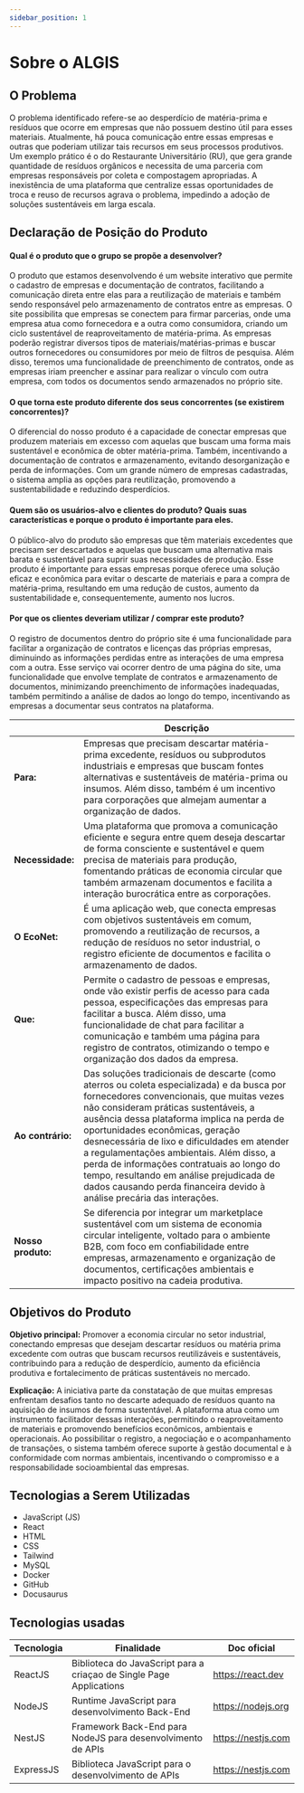 ```yaml
---
sidebar_position: 1
---
```


# Sobre o ALGIS

## O Problema

O problema identificado refere-se ao desperdício de matéria-prima e resíduos que ocorre em empresas que não possuem destino útil para esses materiais. Atualmente, há pouca comunicação entre essas empresas e outras que poderiam utilizar tais recursos em seus processos produtivos. Um exemplo prático é o do Restaurante Universitário (RU), que gera grande quantidade de resíduos orgânicos e necessita de uma parceria com empresas responsáveis por coleta e compostagem apropriadas. A inexistência de uma plataforma que centralize essas oportunidades de troca e reuso de recursos agrava o problema, impedindo a adoção de soluções sustentáveis em larga escala.


## Declaração de Posição do Produto

#### Qual é o produto que o grupo se propõe a desenvolver?

O produto que estamos desenvolvendo é um website interativo que permite o cadastro de empresas e documentação de contratos, facilitando a comunicação direta entre elas para a reutilização de materiais e também sendo responsável pelo armazenamento de contratos entre as empresas. O site possibilita que empresas se conectem para firmar parcerias, onde uma empresa atua como fornecedora e a outra como consumidora, criando um ciclo sustentável de reaproveitamento de matéria-prima. As empresas poderão registrar diversos tipos de materiais/matérias-primas e buscar outros fornecedores ou consumidores por meio de filtros de pesquisa. Além disso, teremos uma funcionalidade de preenchimento de contratos, onde as empresas iriam preencher e assinar para realizar o vínculo com outra empresa, com todos os documentos sendo armazenados no próprio site.

#### O que torna este produto diferente dos seus concorrentes (se existirem concorrentes)?

O diferencial do nosso produto é a capacidade de conectar empresas que produzem materiais em excesso com aquelas que buscam uma forma mais sustentável e econômica de obter matéria-prima. Também, incentivando a documentação de contratos e armazenamento, evitando desorganização e perda de informações. Com um grande número de empresas cadastradas, o sistema amplia as opções para reutilização, promovendo a sustentabilidade e reduzindo desperdícios.

#### Quem são os usuários-alvo e clientes do produto? Quais suas características e porque o produto é importante para eles.

O público-alvo do produto são empresas que têm materiais excedentes que precisam ser descartados e aquelas que buscam uma alternativa mais barata e sustentável para suprir suas necessidades de produção. Esse produto é importante para essas empresas porque oferece uma solução eficaz e econômica para evitar o descarte de materiais e para a compra de matéria-prima, resultando em uma redução de custos, aumento da sustentabilidade e, consequentemente, aumento nos lucros.

#### Por que os clientes deveriam utilizar / comprar este produto?

O registro de documentos dentro do próprio site é uma funcionalidade para facilitar a organização de contratos e licenças das próprias empresas, diminuindo as informações perdidas entre as interações de uma empresa com a outra. Esse serviço vai ocorrer dentro de uma página do site, uma funcionalidade que envolve template de contratos e armazenamento de documentos, minimizando preenchimento de informações inadequadas, também permitindo a análise de dados ao longo do tempo, incentivando as empresas a documentar seus contratos na plataforma.

|          | **Descrição**                                                                                                                                                                                                                                                                                      |
|-------------------|------------------------------------------------------------------------------------------------------------------------------------------------------------------------------------------------------------------------------------------------------------------------------------------------------|
| **Para:**         | Empresas que precisam descartar matéria-prima excedente, resíduos ou subprodutos industriais e empresas que buscam fontes alternativas e sustentáveis de matéria-prima ou insumos. Além disso, também é um incentivo para corporações que almejam aumentar a organização de dados.                  |
| **Necessidade:**  | Uma plataforma que promova a comunicação eficiente e segura entre quem deseja descartar de forma consciente e sustentável e quem precisa de materiais para produção, fomentando práticas de economia circular que também armazenam documentos e facilita a interação burocrática entre as corporações. |
| **O EcoNet:**     | É uma aplicação web, que conecta empresas com objetivos sustentáveis em comum, promovendo a reutilização de recursos, a redução de resíduos no setor industrial, o registro eficiente de documentos e facilita o armazenamento de dados.                                                             |
| **Que:**          | Permite o cadastro de pessoas e empresas, onde vão existir perfis de acesso para cada pessoa, especificações das empresas para facilitar a busca. Além disso, uma funcionalidade de chat para facilitar a comunicação e também uma página para registro de contratos, otimizando o tempo e organização dos dados da empresa. |
| **Ao contrário:** | Das soluções tradicionais de descarte (como aterros ou coleta especializada) e da busca por fornecedores convencionais, que muitas vezes não consideram práticas sustentáveis, a ausência dessa plataforma implica na perda de oportunidades econômicas, geração desnecessária de lixo e dificuldades em atender a regulamentações ambientais. Além disso, a perda de informações contratuais ao longo do tempo, resultando em análise prejudicada de dados causando perda financeira devido à análise precária das interações. |
| **Nosso produto:**| Se diferencia por integrar um marketplace sustentável com um sistema de economia circular inteligente, voltado para o ambiente B2B, com foco em confiabilidade entre empresas, armazenamento e organização de documentos, certificações ambientais e impacto positivo na cadeia produtiva.              |


## Objetivos do Produto

**Objetivo principal:**
Promover a economia circular no setor industrial, conectando empresas que desejam descartar resíduos ou matéria prima excedente com outras que buscam recursos reutilizáveis e sustentáveis, contribuindo para a redução de desperdício, aumento da eficiência produtiva e fortalecimento de práticas sustentáveis no mercado.


**Explicação:**
A iniciativa parte da constatação de que muitas empresas enfrentam desafios tanto no descarte adequado de resíduos quanto na aquisição de insumos de forma sustentável. A plataforma atua como um instrumento facilitador dessas interações, permitindo o reaproveitamento de materiais e promovendo benefícios econômicos, ambientais e operacionais. Ao possibilitar o registro, a negociação e o acompanhamento de transações, o sistema também oferece suporte à gestão documental e à conformidade com normas ambientais, incentivando o compromisso e a responsabilidade socioambiental das empresas. 


## Tecnologias a Serem Utilizadas

- JavaScript (JS)
- React
- HTML
- CSS
- Tailwind
- MySQL
- Docker
- GitHub
- Docusaurus



## Tecnologias usadas

| Tecnologia | Finalidade                                                              | Doc oficial                                |
|------------|-------------------------------------------------------------------------|--------------------------------------------|
| ReactJS    | Biblioteca do JavaScript para a criaçao de Single Page Applications     | https://react.dev                          |
| NodeJS     | Runtime JavaScript para desenvolvimento Back-End                        | https://nodejs.org                         |
| NestJS     | Framework Back-End para NodeJS para desenvolvimento de APIs             | https://nestjs.com                         |
| ExpressJS  | Biblioteca JavaScript para o desenvolvimento de APIs                    | https://nestjs.com                         |